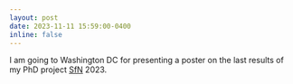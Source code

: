 ```yaml
---
layout: post
date: 2023-11-11 15:59:00-0400
inline: false
---
```


I am going to Washington DC for presenting a poster on the last results of my PhD project [SfN](https://www.sfn.org/) 2023.
